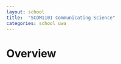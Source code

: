 ```yaml
---
layout: school
title:  "SCOM1101 Communicating Science"
categories: school uwa
---
```


# Overview

